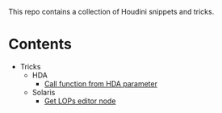 This repo contains a collection of Houdini snippets and tricks.

# Contents

- Tricks
  - HDA
    - [Call function from HDA parameter](tricks/hda/parameterfunction.md)
  - Solaris
    - [Get LOPs editor node](tricks/solaris/editornode.md)